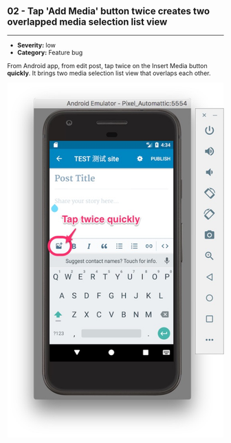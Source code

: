 ## 02 - Tap 'Add Media' button twice creates two overlapped media selection list view
----
- **Severity:** low
- **Category:** Feature bug



From Android app, from edit post, tap twice on the Insert Media button **quickly**. It brings two media selection list view that overlaps each other.

![](/assets/twice.jpg)